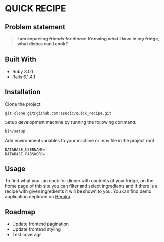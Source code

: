 # QUICK RECIPE

## Problem statement

> **I am expecting friends for dinner. Knowing what I have in my fridge, what dishes can I cook?**

## Built With

* Ruby 3.0.1
* Rails 6.1.4.1

## Installation

Clone the project

`git clone git@github.com:asucic/quick_recipe.git`

Setup development machine by running the following command:

`bin/setup`

Add environment variables to your machine or .env file in the project root

```
DATABASE_USERNAME=
DATABASE_PASSWORD=
```

## Usage

To find what you can cook for dinner with contents of your fridge, on the home page of this site you can filter and select ingredients and if there is a recipe with given ingredients it will be shown to you. You can find demo application deployed on [Heroku](https://asucic-quick-recipe.herokuapp.com/)

## Roadmap

- Update frontend pagination
- Update frontend styling
- Test coverage

